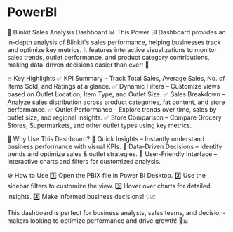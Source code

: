 # PowerBI

🚀 Blinkit Sales Analysis Dashboard 📊
This Power BI Dashboard provides an in-depth analysis of Blinkit's sales performance, helping businesses track and optimize key metrics. It features interactive visualizations to monitor sales trends, outlet performance, and product category contributions, making data-driven decisions easier than ever! 🎯

🔥 Key Highlights
✅ KPI Summary – Track Total Sales, Average Sales, No. of Items Sold, and Ratings at a glance.
✅ Dynamic Filters – Customize views based on Outlet Location, Item Type, and Outlet Size.
✅ Sales Breakdown – Analyze sales distribution across product categories, fat content, and store performance.
✅ Outlet Performance – Explore trends over time, sales by outlet size, and regional insights.
✅ Store Comparison – Compare Grocery Stores, Supermarkets, and other outlet types using key metrics.

🎯 Why Use This Dashboard?
🔹 Quick Insights – Instantly understand business performance with visual KPIs.
🔹 Data-Driven Decisions – Identify trends and optimize sales & outlet strategies.
🔹 User-Friendly Interface – Interactive charts and filters for customized analysis.

⚙️ How to Use
1️⃣ Open the PBIX file in Power BI Desktop.
2️⃣ Use the sidebar filters to customize the view.
3️⃣ Hover over charts for detailed insights.
4️⃣ Make informed business decisions! 💡📈

This dashboard is perfect for business analysts, sales teams, and decision-makers looking to optimize performance and drive growth! 🚀📊

